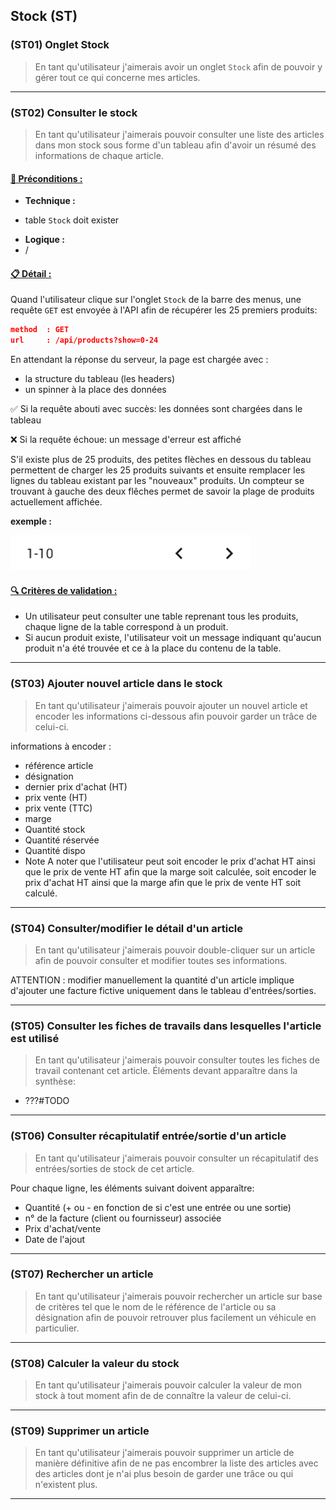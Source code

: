 ## Stock (ST)

<!--us-->
<!--title-->
### (ST01) Onglet Stock
<!--/title-->
<!--description-->
> En tant qu'utilisateur j'aimerais avoir un onglet `Stock` afin de pouvoir y gérer tout ce qui concerne mes articles.
<!--/description-->
<!--/us-->
---

<!--us-->
<!--title-->
### (ST02) Consulter le stock
<!--/title-->
<!--description-->
> En tant qu'utilisateur j'aimerais pouvoir consulter une liste des articles dans mon stock sous forme d'un tableau afin d'avoir un résumé des informations de chaque article. 

#### <u>📌 Préconditions :</u>
- **Technique :**
<!--checklist: "📌 Préconditions technique"-->
- table `Stock` doit exister
<!--/checklist-->
- **Logique :**
- /

#### <u>📋 Détail :</u>
Quand l'utilisateur clique sur l'onglet `Stock` de la barre des menus, une requête `GET` est envoyée à l'API afin de récupérer les 25 premiers produits: 

```json
method  : GET
url     : /api/products?show=0-24
```

En attendant la réponse du serveur, la page est chargée avec :

- la structure du tableau (les headers)
- un spinner à la place des données 

✅ Si la requête abouti avec succès: les données sont chargées dans le tableau

❌ Si la requête échoue: un message d'erreur est affiché

S'il existe plus de 25 produits, des petites flèches en dessous du tableau permettent de charger les 25 produits suivants et ensuite remplacer les lignes du tableau existant par les "nouveaux" produits. 
Un compteur se trouvant à gauche des deux flêches permet de savoir la plage de produits actuellement affichée. 

**exemple :**
<!--img-->
![table navigation](img/mocks/Table_nav.png)
<!--/img-->

#### <u>🔍 Critères de validation :</u>
<!--checklist: "🔍 Critères de validation"-->
- Un utilisateur peut consulter une table reprenant tous les produits, chaque ligne de la table correspond à un produit.
- Si aucun produit existe, l'utilisateur voit un message indiquant qu'aucun produit n'a été trouvée et ce à la place du contenu de la table.
<!--/checklist-->

<!--/description-->
<!--/us-->

---

### (ST03) Ajouter nouvel article dans le stock
> En tant qu'utilisateur j'aimerais pouvoir ajouter un nouvel article et encoder les informations ci-dessous afin pouvoir garder un trâce de celui-ci.

informations à encoder :
  - référence article
  - désignation 
  - dernier prix d'achat (HT)
  - prix vente (HT)
  - prix vente (TTC)
  - marge 
  - Quantité stock 
  - Quantité réservée
  - Quantité dispo 
  - Note 
A noter que l'utilisateur peut soit encoder le prix d'achat HT ainsi que le prix de vente HT afin que la marge soit calculée, soit encoder le prix d'achat HT ainsi que la marge afin que le prix de vente HT soit calculé.

---

### (ST04) Consulter/modifier le détail d'un article
> En tant qu'utilisateur j'aimerais pouvoir double-cliquer sur un article afin de pouvoir consulter et modifier toutes ses informations.

ATTENTION : modifier manuellement la quantité d'un article implique d'ajouter une facture fictive uniquement dans le tableau d'entrées/sorties. 

---

### (ST05) Consulter les fiches de travails dans lesquelles l'article est utilisé
> En tant qu'utilisateur j'aimerais pouvoir consulter toutes les fiches de travail contenant cet article.
Éléments devant apparaître dans la synthèse: 
  - ???#TODO

---

### (ST06) Consulter récapitulatif entrée/sortie d'un article
> En tant qu'utilisateur j'aimerais pouvoir consulter un récapitulatif des entrées/sorties de stock de cet article.

Pour chaque ligne, les éléments suivant doivent apparaître: 
  - Quantité (+ ou - en fonction de si c'est une entrée ou une sortie)
  - n° de la facture (client ou fournisseur) associée 
  - Prix d'achat/vente 
  - Date de l'ajout
  
---

### (ST07) Rechercher un article
> En tant qu'utilisateur j'aimerais pouvoir rechercher un article sur base de critères tel que le nom de le référence de l'article ou sa désignation afin de pouvoir retrouver plus facilement un véhicule en particulier.

---

### (ST08) Calculer la valeur du stock
> En tant qu'utilisateur j'aimerais pouvoir calculer la valeur de mon stock à tout moment afin de de connaître la valeur de celui-ci.

---

### (ST09) Supprimer un article
> En tant qu'utilisateur j'aimerais pouvoir supprimer un article de manière définitive afin de ne pas encombrer la liste des articles avec des articles dont je n'ai plus besoin de garder une trâce ou qui n'existent plus.

---
